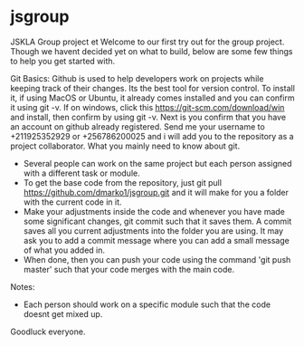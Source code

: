 # jsgroup
JSKLA Group project
et 
Welcome to our first try out for the group project. Though we havent decided yet on what to build, below are some few things to help you get started with.

Git Basics:
Github is used to help developers work on projects while keeping track of their changes. Its the best tool for version control.
To install it, if using MacOS or Ubuntu, it already comes installed and you can confirm it using git -v.
If on windows, click this https://git-scm.com/download/win and install, then confirm by using git -v.
Next is you confirm that you have an account on github already registered.
Send me your username to +211925352929 or +256786200025 and i will add you to the repository as a project collaborator.
What you mainly need to know about git.
- Several people can work on the same project but each person assigned with a different task or module.
- To get the base code from the repository, just git pull https://github.com/dmarko1/jsgroup.git and it will make for you a folder with the current code in it.
- Make your adjustments inside the code and whenever you have made some significant changes, git commit such that it saves them. A commit saves all you current adjustments into the folder you are using. It may ask you to add a commit message where you can add a small message of what you added in.
- When done, then you can push your code using the command 'git push master' such that your code merges with the main code.

Notes:
- Each person should work on a specific module such that the code doesnt get mixed up.

Goodluck everyone.
